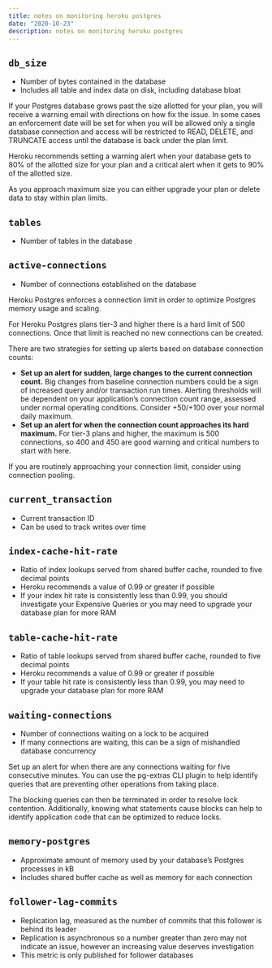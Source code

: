 ```yaml
---
title: notes on monitoring heroku postgres
date: "2020-10-23"
description: notes on monitoring heroku postgres
---
```


## `db_size`
* Number of bytes contained in the database
* Includes all table and index data on disk, including database bloat

If your Postgres database grows past the size allotted for your plan, you will receive a warning email with directions on how fix the issue. In some cases an enforcement date will be set for when you will be allowed only a single database connection and access will be restricted to READ, DELETE, and TRUNCATE access until the database is back under the plan limit.

Heroku recommends setting a warning alert when your database gets to 80% of the allotted size for your plan and a critical alert when it gets to 90% of the allotted size.

As you approach maximum size you can either upgrade your plan or delete data to stay within plan limits.

## `tables`
* Number of tables in the database

## `active-connections`
* Number of connections established on the database

Heroku Postgres enforces a connection limit in order to optimize Postgres memory usage and scaling.

For Heroku Postgres plans tier-3 and higher there is a hard limit of 500 connections. Once that limit is reached no new connections can be created.

There are two strategies for setting up alerts based on database connection counts:

* **Set up an alert for sudden, large changes to the current connection count.** Big changes from baseline connection numbers could be a sign of increased query and/or transaction run times. Alerting thresholds will be dependent on your application’s connection count range, assessed under normal operating conditions. Consider +50/+100 over your normal daily maximum.
* **Set up an alert for when the connection count approaches its hard maximum.** For tier-3 plans and higher, the maximum is 500 connections, so 400 and 450 are good warning and critical numbers to start with here.

If you are routinely approaching your connection limit, consider using connection pooling.

## `current_transaction`
* Current transaction ID
* Can be used to track writes over time

## `index-cache-hit-rate`
* Ratio of index lookups served from shared buffer cache, rounded to five decimal points
* Heroku recommends a value of 0.99 or greater if possible
* If your index hit rate is consistently less than 0.99, you should investigate your Expensive Queries or you may need to upgrade your database plan for more RAM

## `table-cache-hit-rate`
* Ratio of table lookups served from shared buffer cache, rounded to five decimal points
* Heroku recommends a value of 0.99 or greater if possible
* If your table hit rate is consistently less than 0.99, you may need to upgrade your database plan for more RAM

## `waiting-connections`
* Number of connections waiting on a lock to be acquired
* If many connections are waiting, this can be a sign of mishandled database concurrency

Set up an alert for when there are any connections waiting for five consecutive minutes. You can use the pg-extras CLI plugin to help identify queries that are preventing other operations from taking place.

The blocking queries can then be terminated in order to resolve lock contention. Additionally, knowing what statements cause blocks can help to identify application code that can be optimized to reduce locks.

## `memory-postgres`
* Approximate amount of memory used by your database’s Postgres processes in kB
* Includes shared buffer cache as well as memory for each connection

## `follower-lag-commits`
* Replication lag, measured as the number of commits that this follower is behind its leader
* Replication is asynchronous so a number greater than zero may not indicate an issue, however an increasing value deserves investigation
* This metric is only published for follower databases

